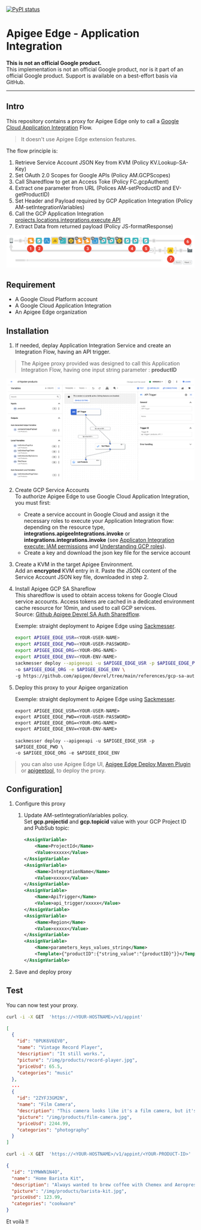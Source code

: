 
[![PyPI status](https://img.shields.io/pypi/status/ansicolortags.svg)](https://pypi.python.org/pypi/ansicolortags/) 

# Apigee Edge - Application Integration

**This is not an official Google product.**<BR>This implementation is not an official Google product, nor is it part of an official Google product. Support is available on a best-effort basis via GitHub.

***

## Intro

This repository contains a proxy for Apigee Edge only to call a [Google Cloud Application Integration](https://cloud.google.com/application-integration?hl=en) Flow. 
>It doesn't use Apigee Edge extension features.


The flow principle is:
1. Retrieve Service Account JSON Key from KVM (Policy KV.Lookup-SA-Key)
2. Set OAuth 2.0 Scopes for Google APIs (Policy AM.GCPScopes)
3. Call Sharedflow to get an Access Toke (Policy FC.gcpAuthent)
4. Extract one parameter from URL (Polices AM-setProductID and EV-getProductID)
5. Set Header and Payload required by GCP Application Integration (Policy AM-setIntegrationVariables)
6. Call the GCP Application Integration [projects.locations.integrations.execute API](https://cloud.google.com/application-integration/docs/reference/rest/v1/projects.locations.integrations/execute)
7. Extract Data from returned payload (Policy JS-formatResponse)


![Proxy Overview](/images/trace.png)

## Requirement

- A Google Cloud Platform account 
- A Google Cloud Application Integration  
- An Apigee Edge organization 


## Installation


1. If needed, deplay Application Integration Service and create an Integration Flow, having an API trigger.

> The Apigee proxy provided was designed to call this Application Integration Flow, having one input string parameter : **productID**

![applicationIntegrationFlow](/images/applicationIntegrationFlow.png)

2. Create GCP Service Accounts<BR>To authorize Apigee Edge to use Google Cloud Application Integration, you must first: 
    - Create a service account in Google Cloud and assign it the necessary roles to execute your Application Integration flow: depending on the resource type, **integrations.apigeeIntegrations.invoke** or **integrations.integrations.invoke** (see [Applicaton Integration execute: IAM permissions](https://cloud.google.com/application-integration/docs/reference/rest/v1/projects.locations.integrations/execute#iam-permissions) and [Understanding GCP roles](https://cloud.google.com/iam/docs/understanding-roles)).
    - Create a key and download the json key file for the service account


3. Create a KVM in the target Apigee Environment. <BR>Add an **encrypted** KVM entry in it. Paste the JSON content of the Service Account JSON key file, downloaded in step 2.

4. Install Apigee GCP SA Shareflow<BR>This sharedflow is used to obtain access tokens for Google Cloud service accounts. Access tokens are cached in a dedicated environment cache resource for 10min, and used to call GCP services.<BR>Source: [Github Apigee Devrel SA Auth Sharedflow](https://github.com/apigee/devrel/tree/main/references/gcp-sa-auth-shared-flow).

    Exemple: straight deployment to Apigee Edge using [Sackmesser](https://github.com/apigee/devrel/tree/main/tools/apigee-sackmesser). 


    ```bash
    export APIGEE_EDGE_USR=<YOUR-USER-NAME>
    export APIGEE_EDGE_PWD=<YOUR-USER-PASSWORD>
    export APIGEE_EDGE_ORG=<YOUR-ORG-NAME>
    export APIGEE_EDGE_ENV=<YOUR-ENV-NAME>
    sackmesser deploy --apigeeapi -u $APIGEE_EDGE_USR -p $APIGEE_EDGE_PWD \
    -o $APIGEE_EDGE_ORG -e $APIGEE_EDGE_ENV \ 
    -g https://github.com/apigee/devrel/tree/main/references/gcp-sa-auth-shared-flow
    ```

5. Deploy this proxy to your Apigee organization

    Exemple: straight deployment to Apigee Edge using [Sackmesser](https://github.com/apigee/devrel/tree/main/tools/apigee-sackmesser).

    ```
    export APIGEE_EDGE_USR=<YOUR-USER-NAME>
    export APIGEE_EDGE_PWD=<YOUR-USER-PASSWORD>
    export APIGEE_EDGE_ORG=<YOUR-ORG-NAME>
    export APIGEE_EDGE_ENV=<YOUR-ENV-NAME>

    sackmesser deploy --apigeeapi -u $APIGEE_EDGE_USR -p $APIGEE_EDGE_PWD \
    -o $APIGEE_EDGE_ORG -e $APIGEE_EDGE_ENV  
    ```
> you can also use Apigee Edge UI, [Apigee Edge Deploy Maven Plugin](https://github.com/apigee/apigee-deploy-maven-plugin/tree/1.x) or [apigeetool](https://github.com/apigee/apigeetool-node),  to deploy the proxy.


## Configuration]
1. Configure this proxy
    

    1. Update AM-setIntegrationVariables policy.<BR>Set **gcp.projectid** and **gcp.topicid** value with your GCP Project ID and PubSub topic:

        ``` xml
        <AssignVariable>
            <Name>ProjectId</Name>
            <Value>xxxxx</Value>
        </AssignVariable>
        <AssignVariable>
            <Name>IntegrationName</Name>
            <Value>xxxxx</Value>
        </AssignVariable>
        <AssignVariable>
            <Name>ApiTrigger</Name>
            <Value>api_trigger/xxxxx</Value>
        </AssignVariable>
        <AssignVariable>
            <Name>Region</Name>
            <Value>xxxxx</Value>
        </AssignVariable>
        <AssignVariable>
            <Name>parameters_keys_values_string</Name>
            <Template>{"productID":{"string_value":"{productID}"}}</Template>
        </AssignVariable>
        ```

2. Save and deploy proxy

## Test

You can now test your proxy.

``` bash
curl -i -X GET  'https://<YOUR-HOSTNAME>/v1/appint'
```

``` json
[
  {
    "id": "0PUK6V6EV0",
    "name": "Vintage Record Player",
    "description": "It still works.",
    "picture": "/img/products/record-player.jpg",
    "priceUsd": 65.5,
    "categories": "music"
  },
  ...
  {
    "id": "2ZYFJ3GM2N",
    "name": "Film Camera",
    "description": "This camera looks like it's a film camera, but it's actually digital.",
    "picture": "/img/products/film-camera.jpg",
    "priceUsd": 2244.99,
    "categories": "photography"
  }
]
```


``` bash
curl -i -X GET  'https://<YOUR-HOSTNAME>/v1/appint/<YOUR-PRODUCT-ID>'
```


```json
{
  "id": "1YMWWN1N4O",
  "name": "Home Barista Kit",
  "description": "Always wanted to brew coffee with Chemex and Aeropress at home?",
  "picture": "/img/products/barista-kit.jpg",
  "priceUsd": 123.99,
  "categories": "cookware"
}
```



Et voilà !!